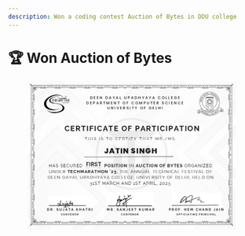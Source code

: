 ```yaml
---
description: Won a coding contest Auction of Bytes in DDU college
---
```


# 🏆 Won Auction of Bytes

<figure><img src="../../.gitbook/assets/Jatin Auction of Bytes Certificate_page-0001.jpg" alt=""><figcaption></figcaption></figure>
